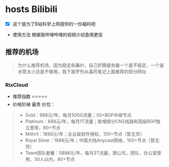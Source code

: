 # hosts Bilibili
- [x] 这个是为了B站科学上网提供的一份福利吧

- 使用方法
根据我哔哩哔哩的视频介绍食用更佳

## 推荐的机场
> 为什么推荐机场，因为稳定和廉价，自己折腾服务器一个是不稳定，一个是水管太小总是不够用，我下面罗列从毒药笔记上面推荐的部分网址

### RixCloud 
- 推荐指数 ⭐⭐⭐⭐⭐
- 价格阶梯 最贵
价位：
> - Gold：688元/年，每月500G流量；50+BGP中继节点
>  - Platinum：888元/年，每月1T流量；新增部分CN2线路和高级BGP独立宽带，80+节点
>  - Mithril：1888元/年；企业级软件授权，100+节点（暂无货）
>  - Royal Silver：1888元/年；中国大陆Anycast网络，100+节点（暂无货）
>  - Team团队套餐：5888元/年，每月3T流量，限公司，团队，办公室使用，30人以内，80+节点
